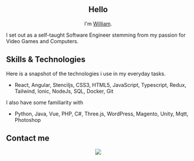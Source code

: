 <h2 align="center">
  Hello 
</h2>
<p align="center">I'm <a href="https://gitchaoslord.github.io/" target="_blank" rel="noreferrer">William</a>.</p>
I set out as a self-taught Software Engineer stemming from my passion for Video Games and Computers.


## Skills & Technologies
Here is a snapshot of the technologies i use in my everyday tasks.
- React, Angular, Stenciljs, CSS3, HTML5, JavaScript, Typescript, Redux, Tailwind, Ionic, NodeJs, SQL, Docker, Git

I also have some familiarity with  
- Python, Java, Vue, PHP, C\#, Three.js, WordPress, Magento, Unity, Mqtt, Photoshop

## Contact me

<p align="center">
  <a href="https://www.linkedin.com/in/john-kotronakis/">
    <img src="https://img.shields.io/badge/linkedin-blue.svg?&style=for-the-badge&logo=linkedin&logoColor=white">
   </a>
  <!--
  <a href="https://gitchaoslord.github.io/">
    <img alt="Portfolio" title="Portfolio" src="https://img.shields.io/badge/Portfolio-crimson?style=for-the-badge"/>
  </a> -->
<!--   <a href="mailto:williamkotronakis@gmail.com">
    <img alt="mail" title="Gmail" src="https://img.shields.io/badge/Gmail-williamkotronakis-red?style=for-the-badge" />
  </a> -->
</p>

<!--
**gitChaoslord/gitchaoslord** is a ✨ _special_ ✨ repository because its `README.md` (this file) appears on your GitHub profile.

Here are some ideas to get you started:

- 🔭 I’m currently working on ...
- 🌱 I’m currently learning ...
- 👯 I’m looking to collaborate on ...
- 🤔 I’m looking for help with ...
- 💬 Ask me about ...
- 📫 How to reach me: ...
- 😄 Pronouns: ...
- ⚡ Fun fact: ...
-->

